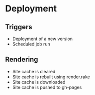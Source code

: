# Deployment

## Triggers

- Deployment of a new version
- Scheduled job run

## Rendering

- Site cache is cleared
- Site cache is rebuilt using render.rake
- Site cache is downloaded
- Site cache is pushed to gh-pages


